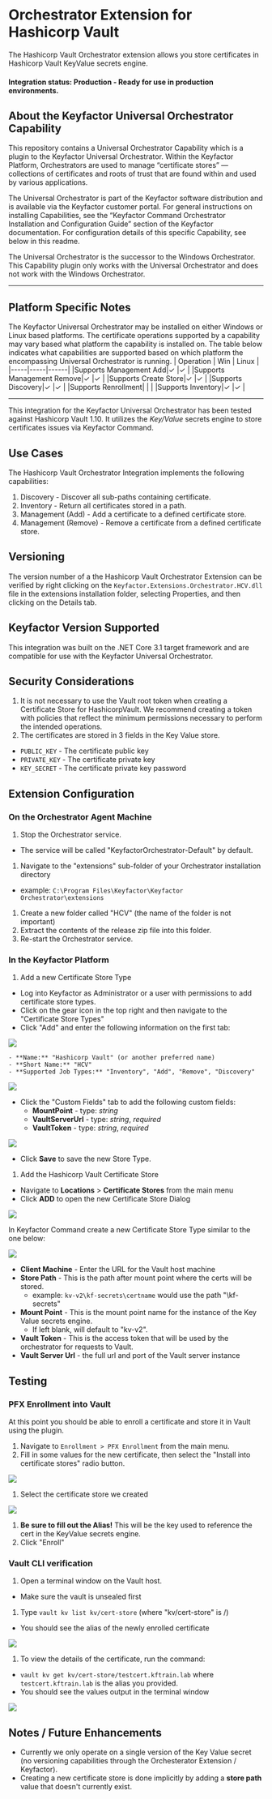 # Orchestrator Extension for Hashicorp Vault

The Hashicorp Vault Orchestrator extension allows you store certificates in Hashicorp Vault KeyValue secrets engine.

#### Integration status: Production - Ready for use in production environments.

## About the Keyfactor Universal Orchestrator Capability

This repository contains a Universal Orchestrator Capability which is a plugin to the Keyfactor Universal Orchestrator. Within the Keyfactor Platform, Orchestrators are used to manage “certificate stores” &mdash; collections of certificates and roots of trust that are found within and used by various applications.

The Universal Orchestrator is part of the Keyfactor software distribution and is available via the Keyfactor customer portal. For general instructions on installing Capabilities, see the “Keyfactor Command Orchestrator Installation and Configuration Guide” section of the Keyfactor documentation. For configuration details of this specific Capability, see below in this readme.

The Universal Orchestrator is the successor to the Windows Orchestrator. This Capability plugin only works with the Universal Orchestrator and does not work with the Windows Orchestrator.

---



## Platform Specific Notes

The Keyfactor Universal Orchestrator may be installed on either Windows or Linux based platforms. The certificate operations supported by a capability may vary based what platform the capability is installed on. The table below indicates what capabilities are supported based on which platform the encompassing Universal Orchestrator is running.
| Operation | Win | Linux |
|-----|-----|------|
|Supports Management Add|&check; |&check; |
|Supports Management Remove|&check; |&check; |
|Supports Create Store|&check; |&check; |
|Supports Discovery|&check; |&check; |
|Supports Renrollment|  |  |
|Supports Inventory|&check; |&check; |


---

<!-- add integration specific information below -->

This integration for the Keyfactor Universal Orchestrator has been tested against Hashicorp Vault 1.10.  It utilizes the *Key/Value* secrets engine to store certificates issues via Keyfactor Command.

## Use Cases

The Hashicorp Vault Orchestrator Integration implements the following capabilities:

1. Discovery - Discover all sub-paths containing certificate.
1. Inventory - Return all certificates stored in a path.
1. Management (Add) - Add a certificate to a defined certificate store.
1. Management (Remove) - Remove a certificate from a defined certificate store.

## Versioning

The version number of a the Hashicorp Vault Orchestrator Extension can be verified by right clicking on the `Keyfactor.Extensions.Orchestrator.HCV.dll` file in the extensions installation folder, selecting Properties, and then clicking on the Details tab.

## Keyfactor Version Supported

This integration was built on the .NET Core 3.1 target framework and are compatible for use with the Keyfactor Universal Orchestrator.

## Security Considerations

1. It is not necessary to use the Vault root token when creating a Certificate Store for HashicorpVault.  We recommend creating a token with policies that reflect the minimum permissions necessary to perform the intended operations.
1. The certificates are stored in 3 fields in the Key Value store.  

- `PUBLIC_KEY` - The certificate public key
- `PRIVATE_KEY` - The certificate private key
- `KEY_SECRET` - The certificate private key password
  
## Extension Configuration

### On the Orchestrator Agent Machine

1. Stop the Orchestrator service.

- The service will be called "KeyfactorOrchestrator-Default" by default.

1. Navigate to the "extensions" sub-folder of your Orchestrator installation directory

- example: `C:\Program Files\Keyfactor\Keyfactor Orchestrator\extensions`

1. Create a new folder called "HCV" (the name of the folder is not important)
1. Extract the contents of the release zip file into this folder.
1. Re-start the Orchestrator service.

### In the Keyfactor Platform

1. Add a new Certificate Store Type

- Log into Keyfactor as Administrator or a user with permissions to add certificate store types.
- Click on the gear icon in the top right and then navigate to the "Certificate Store Types"
- Click "Add" and enter the following information on the first tab:

![](images/store_type_add.png)

    - **Name:** "Hashicorp Vault" (or another preferred name)
    - **Short Name:** "HCV"
    - **Supported Job Types:** "Inventory", "Add", "Remove", "Discovery"

![](images/store_type_1.png)

- Click the "Custom Fields" tab to add the following custom fields:
  - **MountPoint** - type: *string*
  - **VaultServerUrl** - type: *string*, *required*
  - **VaultToken** - type: *string*, *required*

![](images/store_type_fields.png)

- Click **Save** to save the new Store Type.

1. Add the Hashicorp Vault Certificate Store

- Navigate to **Locations** > **Certificate Stores** from the main menu
- Click **ADD** to open the new Certificate Store Dialog

![](images/cert_store_add_dialog.png)  

In Keyfactor Command create a new Certificate Store Type similar to the one below:

![](images/cert_store_fields.png)  

- **Client Machine** - Enter the URL for the Vault host machine
- **Store Path** - This is the path after mount point where the certs will be stored.
  - example: `kv-v2\kf-secrets\certname` would use the path "\kf-secrets"
- **Mount Point** - This is the mount point name for the instance of the Key Value secrets engine.  
  - If left blank, will default to "kv-v2".
- **Vault Token** - This is the access token that will be used by the orchestrator for requests to Vault.
- **Vault Server Url** - the full url and port of the Vault server instance

## Testing

### PFX Enrollment into Vault

At this point you should be able to enroll a certificate and store it in Vault using the plugin.

1. Navigate to `Enrollment > PFX Enrollment` from the main menu.
1. Fill in some values for the new certificate, then select the "Install into certificate stores" radio button.

![](images/pfx_enrollment_filled.png)

1. Select the certificate store we created

![](images/pfx_enrollment_certstore.png)

1. **Be sure to fill out the Alias!**  This will be the key used to reference the cert in the KeyValue secrets engine.
1. Click "Enroll"

### Vault CLI verification

1. Open a terminal window on the Vault host.

- Make sure the vault is unsealed first

1. Type `vault kv list kv/cert-store` (where "kv/cert-store" is <mount point>/<store path>)

- You should see the alias of the newly enrolled certificate

![](images/vault_cli_list.png)

1. To view the details of the certificate, run the command:

- `vault kv get kv/cert-store/testcert.kftrain.lab` where `testcert.kftrain.lab` is the alias you provided.
- You should see the values output in the terminal window

![](images/vault_cli_read.png)

## Notes / Future Enhancements

- Currently we only operate on a single version of the Key Value secret (no versioning capabilities through the Orchesterator Extension / Keyfactor).
- Creating a new certificate store is done implicitly by adding a **store path** value that doesn't currently exist.  


